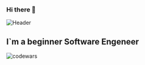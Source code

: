 ### Hi there 👋
![Header](https://media.giphy.com/media/zOvBKUUEERdNm/giphy.gif)

## I`m  a beginner Software Engeneer
![codewars](https://www.codewars.com/users/EvgeniiaGamidova/badges/large)

